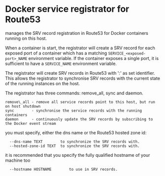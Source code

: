 # Docker service registrator for Route53 
 
manages the SRV record registration in Route53 for Docker containers running on this host.

When a container is start, the registrator will create a SRV record for each
exposed port of a container which has a matching `SERVICE_<exposed-port>_NAME` environment
variable. If the container exposes a single port, it is sufficient to have a `SERVICE_NAME`
environment variable.

The registrator will create SRV records in Route53 with '<hostname>:<container-id>'
as set identifier. This allows the registrator to synchronise SRV records with
the current state of the running instances on the host. 

The registrator has three commands: remove\_all, sync and daemon.

```
remove\_all - remove all service records point to this host, but run on host shutdown
sync        - synchronise the service records with the running containers 
daemon      - continuously update the SRV records by subscribing to the Docker event stream
```

you must specify, either the dns name or the Route53 hosted zone id:

```
  --dns-name TEXT        to synchronize the SRV records with.
  --hosted-zone-id TEXT  to synchronize the SRV records with.
```

it is recommended that you specify the fully qualified hostname of your machine too
```
  --hostname HOSTNAME        to use in SRV records.
```
